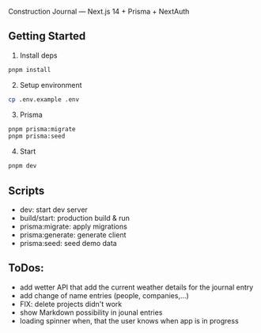 Construction Journal — Next.js 14 + Prisma + NextAuth

## Getting Started

1) Install deps
```bash
pnpm install
```

2) Setup environment
```bash
cp .env.example .env
```

3) Prisma
```bash
pnpm prisma:migrate
pnpm prisma:seed
```

4) Start
```bash
pnpm dev
```

## Scripts
- dev: start dev server
- build/start: production build & run
- prisma:migrate: apply migrations
- prisma:generate: generate client
- prisma:seed: seed demo data

## ToDos:
- add wetter API that add the current weather details for the journal entry
- add change of name entries (people, companies,...)
- FIX: delete projects didn't work
- show Markdown possibility in jounal entries
- loading spinner when, that the user knows when app is in progress